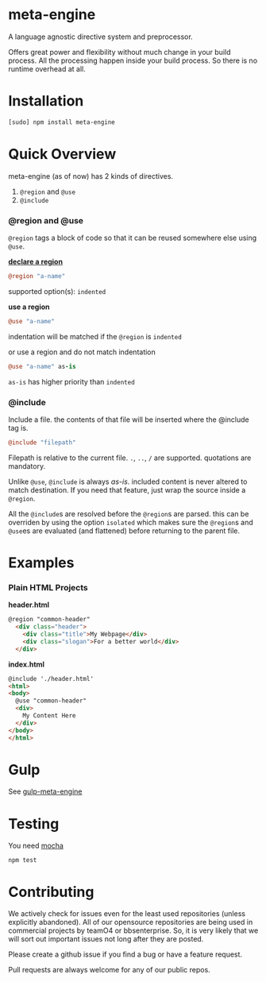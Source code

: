 
# meta-engine

A language agnostic directive system and preprocessor.

Offers great power and flexibility without much change in your build process. All the processing happen inside your build process. So there is no runtime overhead at all.

# Installation

```bash
[sudo] npm install meta-engine
```

# Quick Overview

meta-engine (as of now) has 2 kinds of directives.

1. `@region` and `@use`
2. `@include`

### @region and @use

`@region` tags a block of code so that it can be reused somewhere else using `@use`.

**<u>declare a region</u>**
```coffee
@region "a-name"
```
supported option(s): `indented`

**use a region**
```coffee
@use "a-name"
```
indentation will be matched if the `@region` is `indented`

or use a region and do not match indentation
```coffee
@use "a-name" as-is
```
`as-is` has higher priority than `indented`


### @include

Include a file. the contents of that file will be inserted where the @include tag is.

```coffee
@include "filepath"
```

Filepath is relative to the current file. `.`, `..`, `/` are supported. quotations are mandatory.

Unlike `@use`, `@include` is always *as-is*. included content is never altered to match destination. If you need that feature, just wrap the source inside a `@region`.

All the `@include`s are resolved before the `@region`s are parsed. this can be overriden by using the option `isolated` which makes sure the `@region`s and `@use`es are evaluated (and flattened) before returning to the parent file.

# Examples

### Plain HTML Projects

**header.html**

```html
@region "common-header"
  <div class="header">
    <div class="title">My Webpage</div>
    <div class="slogan">For a better world</div>
  </div>
```

**index.html**

```html
@include './header.html'
<html>
<body>
  @use "common-header"
  <div>
    My Content Here
  </div>
</body>
</html>
```

# Gulp

See [gulp-meta-engine](https://github.com/ishafayet/gulp-meta-engine)

# Testing

You need [mocha](https://github.com/mochajs/mocha)

`npm test`


# Contributing

We actively check for issues even for the least used repositories (unless explicitly abandoned). All of our opensource repositories are being used in commercial projects by teamO4 or bbsenterprise. So, it is very likely that we will sort out important issues not long after they are posted.

Please create a github issue if you find a bug or have a feature request.

Pull requests are always welcome for any of our public repos.




